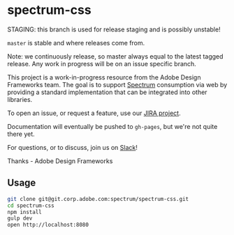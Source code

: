 # spectrum-css

STAGING: this branch is used for release staging and is possibly unstable!

`master` is stable and where releases come from.  

Note: we continuously release, so master always equal to the latest tagged release. Any work in progress will be on an issue specific branch.

This project is a work-in-progress resource from the Adobe Design Frameworks team.  The goal is to support [Spectrum](spectrum.corp.adobe.com) consumption via web by providing a standard implementation that can be integrated into other libraries.

To open an issue, or request a feature, use our [JIRA project](https://jira.corp.adobe.com/browse/SPECTRUM).

Documentation will eventually be pushed to `gh-pages`, but we're not quite there yet.

For questions, or to discuss, join us on [Slack](adobespectrum.slack.com)!

Thanks - Adobe Design Frameworks

## Usage

```sh
git clone git@git.corp.adobe.com:spectrum/spectrum-css.git
cd spectrum-css
npm install
gulp dev
open http://localhost:8080
```
